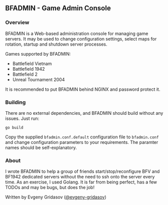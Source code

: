 ## BFADMIN - Game Admin Console

### Overview

BFADMIN is a Web-based administration console for managing game servers. It may be used to
change configuration settings, select maps for rotation, startup and shutdown server processes.

Games supported by BFADMIN:

- Battlefield Vietnam
- Battlefield 1942
- Battlefield 2
- Unreal Tournament 2004

It is recommended to put BFADMIN behind NGINX and password protect it.

### Building

There are no external dependencies, and BFADMIN should build without any issues. Just run:
```
go build
```

Copy the supplied `bfadmin.conf.default` configuration file to `bfadmin.conf` and change configuration parameters to your requirements. The paramter names should be self-explanatory.

### About

I wrote BFADMIN to help a group of friends start/stop/reconfigure BFV and BF1942 dedicated servers without the need to ssh onto the server every time.
As an exercise, I used Golang. It is far from being perfect, has a few TODOs and may be bugs, but does the job! 

Written by Evgeny Gridasov ([@evgeny-gridasov](http://github.com/evgeny-gridasov))
